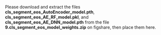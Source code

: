 Please download and extract the files **cls_segment_eos_AutoEncoder_model.pth**, **cls_segment_eos_AE_RF_model.pkl**, and **cls_segment_eos_AE_DNN_model.pth** from the file **9.cls_segment_eos_model_weights.zip** on figshare, then place them here.
